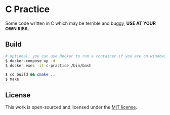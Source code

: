 # C Practice

Some code written in C which may be terrible and buggy, **USE AT YOUR OWN RISK.**

## Build

```bash
# optional: you can use Docker to run a container if you are on windows
$ docker-compose up -d
$ docker exec -it c-practice /bin/bash

$ cd build && cmake ..
$ make
```

## License

This work is open-sourced and licensed under the [MIT license](LICENSE).
